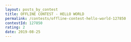 ```yaml
---
layout: posts_by_contest
title: OFFLINE CONTEST - HELLO WORLD
permalink: /contests/offline-contest-hello-world-127850
contestId: 127850
rating: 2
date: 2019-08-25
---
```

